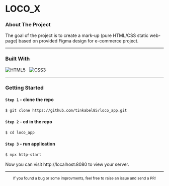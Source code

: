 # LOCO_X


### About The Project
The goal of the project is to create a mark-up (pure HTML/CSS static web-page) based on provided Figma design for e-commerce project. 

___

### Built With

![HTML5](https://img.shields.io/badge/-HTML5-E34F26?style=flat-square&logo=html5&logoColor=white) &nbsp;
![CSS3](https://img.shields.io/badge/-CSS3-1572B6?style=flat-square&logo=css3) &nbsp;

---
###  Getting Started 

#### `Step 1` - clone the repo

```bash
$ git clone https://github.com/tinkabel85/loco_app.git
```

#### `Step 2` - cd in the repo

```bash
$ cd loco_app
```

#### `Step 3` - run application

```bash
$ npx http-start
```

Now you can visit http://localhost:8080 to view your server.


---
<div align="center">
    <sub>If you found a bug or some improvments, feel free to raise an issue and send a PR!</sub>
</div>
